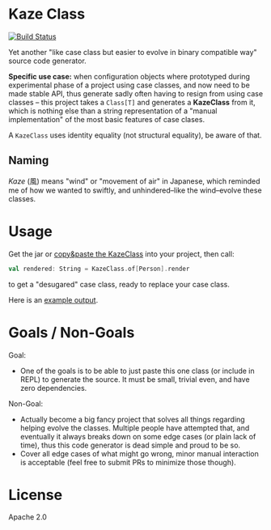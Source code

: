 Kaze Class
==========

[![Build Status](https://travis-ci.org/ktoso/kaze-class.svg?branch=master)](https://travis-ci.org/ktoso/kaze-class)

Yet another "like case class but easier to evolve in binary compatible way" source code generator.

**Specific use case:** when configuration objects where prototyped during experimental phase of a project 
using case classes, and now need to be made stable API, thus generate sadly often having to resign 
from using case classes – this project takes a `Class[T]` and generates a **KazeClass** from it,
which is nothing else than a string representation of a "manual implementation" of the most basic features of case clases.

A `KazeClass` uses identity equality (not structural equality), be aware of that.

Naming
------

*Kaze* (風) means "wind" or "movement of air" in Japanese,
which reminded me of how we wanted to swiftly, and unhindered–like the wind–evolve these classes.

Usage
=====

Get the jar or [copy&paste the KazeClass](https://raw.githubusercontent.com/ktoso/kaze-class/master/src/main/scala/pl/project13/kaze/KazeClass.scala) into your project, then call:

```scala
val rendered: String = KazeClass.of[Person].render
```

to get a "desugared" case class, ready to replace your case class.

Here is an [example output](src/test/scala/pl/project13/kaze/KazeClassSpec.scala).

Goals / Non-Goals
=================

Goal: 

- One of the goals is to be able to just paste this one class (or include in REPL) to generate the source.
It must be small, trivial even, and have zero dependencies.

Non-Goal: 

- Actually become a big fancy project that solves all things regarding helping evolve the classes.
  Multiple people have attempted that, and eventually it always breaks down on some edge cases (or plain lack 
  of time), thus this code generator is dead simple and proud to be so.
- Cover all edge cases of what might go wrong, minor manual interaction is acceptable (feel free to submit PRs to minimize those though).

License
=======

Apache 2.0
